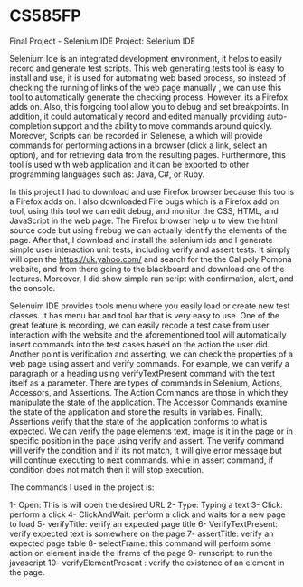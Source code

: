 # CS585FP
Final Project - Selenium IDE
Project: Selenium IDE

Selenium Ide is an integrated development environment, it helps to easily record and generate test scripts. This web generating tests tool is easy to install and use, it is used for automating web based process, so instead of checking the running of links of the web page manually , we can use this tool to automatically generate the checking process.  However, its a Firefox adds on. Also, this forgoing tool allow you to debug and set breakpoints. In addition, it could automatically record and edited manually providing auto-completion support and the ability to move commands around quickly. Moreover, Scripts can be recorded in Selenese, a which will provide commands for performing actions in a browser (click a link, select an option), and for retrieving data from the resulting pages. Furthermore, this tool is used with web application and it can be exported to other programming languages such as: Java, C#, or Ruby. 

In this project I had to download and use Firefox browser because this too is a Firefox adds on. I also downloaded Fire bugs which is a Firefox add on tool, using this tool we can edit debug, and monitor the CSS, HTML, and JavaScript in the web page. The Firefox browser help u to view the html source code but using firebug we can actually identify the elements of the page. After that, I download and install the selenium ide and I generate simple user interaction unit tests, including verify and assert tests. It simply will open the https://uk.yahoo.com/ and search for the the Cal poly Pomona website, and from there going to the blackboard and download one of the lectures. Moreover, I did show simple run script with confirmation, alert, and the console. 

Selenuim IDE provides tools menu where you easily load or create new test classes. It has menu bar and tool bar that is very easy to use. One of the great feature is recording, we can easily recode a test case from user interaction with the website and the aforementioned tool will automatically insert commands into the test cases based on the action the user did. Another point is verification and asserting, we can check the properties of a web page using assert and verify commands. For example, we can verify a paragraph or a heading using verifyTextPresent command with the text itself as a parameter. There are types of commands in Selenium, Actions, Accessors, and Assertions. The Action Commands are those in which they manipulate the state of the application. The Accessor Commands examine the state of the application and store the results in variables. Finally, Assertions verify that the state of the application conforms to what is expected. 
We can verify the page elements text, image is it in the page or in specific position in the page using verify and assert. The verify command will verify the condition and if its not match, it will give error message but will continue executing to next commands. while in assert command, if condition does not match then it will stop execution.
 
 The commands I used in the project is:
 
1-	Open:  This is will open the desired URL
2-	Type: Typing a text
3-	Click: perform a click
4-	 ClickAndWait: perform a click and waits for a new page to load 
5-	verifyTitle: verify an expected page title
6-	VerifyTextPresent: verify expected text is somewhere on the page 
7-	assertTitle: verify an expected page table 
8-	selectFrame: this command will perform some action on element inside the iframe of the page
9-	runscript: to run the javascript 
10-	verifyElementPresent : verify the existence of an element in the page. 
